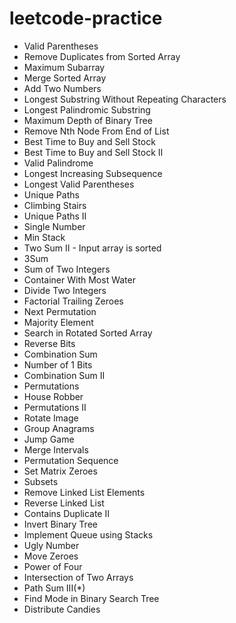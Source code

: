 # leetcode-practice
* Valid Parentheses
* Remove Duplicates from Sorted Array
* Maximum Subarray
* Merge Sorted Array
* Add Two Numbers
* Longest Substring Without Repeating Characters
* Longest Palindromic Substring
* Maximum Depth of Binary Tree
* Remove Nth Node From End of List
* Best Time to Buy and Sell Stock
* Best Time to Buy and Sell Stock II
* Valid Palindrome
* Longest Increasing Subsequence
* Longest Valid Parentheses
* Unique Paths
* Climbing Stairs
* Unique Paths II
* Single Number
* Min Stack
* Two Sum II - Input array is sorted
* 3Sum
* Sum of Two Integers
* Container With Most Water
* Divide Two Integers
* Factorial Trailing Zeroes
* Next Permutation
* Majority Element
* Search in Rotated Sorted Array
* Reverse Bits
* Combination Sum
* Number of 1 Bits
* Combination Sum II
* Permutations
* House Robber
* Permutations II
* Rotate Image
* Group Anagrams 
* Jump Game
* Merge Intervals
* Permutation Sequence
* Set Matrix Zeroes
* Subsets
* Remove Linked List Elements
* Reverse Linked List
* Contains Duplicate II
* Invert Binary Tree
* Implement Queue using Stacks
* Ugly Number
* Move Zeroes
* Power of Four
* Intersection of Two Arrays
* Path Sum III(*)
* Find Mode in Binary Search Tree
* Distribute Candies